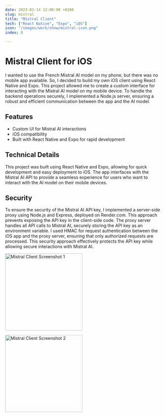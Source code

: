 ```yaml
---
date: 2023-03-14 12:00:00 +0100
slug: mistral
title: "Mistral Client"
tech: ["React Native", "Expo", "iOS"]
icon: "/images/work/show/mistral-icon.png"
index: 0

---
```


# Mistral Client for iOS

I wanted to use the French Mistral AI model on my phone, but there was no mobile app available. So, I decided to build my own iOS client using React Native and Expo. This project allowed me to create a custom interface for interacting with the Mistral AI model on my mobile device. To handle the backend operations securely, I implemented a Node.js server, ensuring a robust and efficient communication between the app and the AI model.

## Features

- Custom UI for Mistral AI interactions
- iOS compatibility
- Built with React Native and Expo for rapid development


## Technical Details

This project was built using React Native and Expo, allowing for quick development and easy deployment to iOS. The app interfaces with the Mistral AI API to provide a seamless experience for users who want to interact with the AI model on their mobile devices.

## Security
To ensure the security of the Mistral AI API key, I implemented a server-side proxy using Node.js and Express, deployed on Render.com. This approach prevents exposing the API key in the client-side code. The proxy server handles all API calls to Mistral AI, securely storing the API key as an environment variable. I used HMAC for request authentication between the iOS app and the proxy server, ensuring that only authorized requests are processed. This security approach effectively protects the API key while allowing secure interactions with Mistral AI.


<img
  src="/images/work/show/mistral1.jpg"
  alt="Mistral Client Screenshot 1"
  title="Mistral Client Screenshot 1"
  style="display: inline-block; width: 250px"
/>

<img
  src="/images/work/show/mistral2.jpg"
  alt="Mistral Client Screenshot 2"
  title="Mistral Client Screenshot 2"
  style="display: inline-block; width: 250px"
/>